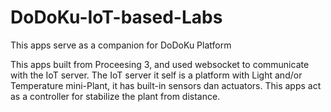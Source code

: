 # DoDoKu-IoT-based-Labs
This apps serve as a companion for DoDoKu Platform

This apps built from Proceesing 3, and used websocket to communicate with the IoT server. The IoT server it self is a platform with Light and/or Temperature mini-Plant, it has built-in sensors dan actuators. This apps act as a controller for stabilize the plant from distance.

[logo]: https://github.com/PedroJoTe/DoDoKu-IoT-based-Labs/blob/master/Pictures/Apps.png

[logo]: https://github.com/PedroJoTe/DoDoKu-IoT-based-Labs/blob/master/Pictures/mini-Plant.png
